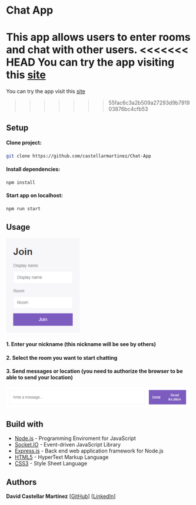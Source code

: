 # Chat App

This app allows users to enter rooms and chat with other users.
<<<<<<< HEAD
You can try the app visiting this [site](castellar-chat-app.herokuapp.com)
=======
You can try the app visit this [site](castellar-chat-app.herokuapp.com)
>>>>>>> 55fac6c3a2b509a27293d9b791903876bc4cfb53

## Setup

#### Clone project:

```bash
git clone https://github.com/castellarmartinez/Chat-App
```

#### Install dependencies:

```
npm install
```

#### Start app on localhost: 

```bash
npm run start
```

## Usage

<img src="https://github.com/castellarmartinez/Chat-App/blob/main/images/Join_page.PNG" width=200>

#### 1. Enter your nickname (this nickname will be see by others)

#### 2. Select the room you want to start chatting

#### 3. Send messages or location (you need to authorize the browser to be able to send your location)

<img src="https://github.com/castellarmartinez/Chat-App/blob/main/images/Message_input.PNG" width=500>

## Build with

- [Node.js](https://nodejs.org/es/docs/) - Programming Enviroment for JavaScript
- [Socket.IO](https://socket.io/) - Event-driven JavaScript Library
- [Express.js](https://expressjs.com/) -  Back end web application framework for Node.js
- [HTML5](https://www.w3.org/TR/html5/) - HyperText Markup Language
- [CSS3](https://www.w3.org/Style/CSS/) - Style Sheet Language


## Authors

**David Castellar Martínez** [[GitHub](https://github.com/castellarmartinez/)]
[[LinkedIn](https://www.linkedin.com/in/castellarmartinez/)]